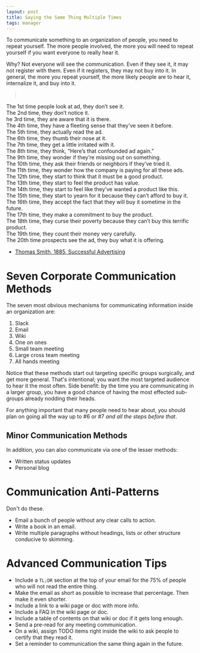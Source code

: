 ```yaml
---
layout: post
title: Saying the Same Thing Multiple Times
tags: manager
---
```


To communicate something to an organization of people, you need to repeat
yourself. The more people involved, the more you will need to repeat yourself
if you want everyone to really hear it.

Why? Not everyone will see the communication. Even if they
see it, it may not register with them. Even if it registers, they may
not buy into it. In general, the more you repeat yourself, the more likely
people are to hear it, internalize it, and buy into it.

> <br>
The 1st time people look at ad, they don’t see it.<br>
The 2nd time, they don’t notice it.<br>
he 3rd time, they are aware that it is there.<br>
The 4th time, they have a fleeting sense that they’ve seen it before.<br>
The 5th time, they actually read the ad.<br>
The 6th time, they thumb their nose at it.<br>
The 7th time, they get a little irritated with it.<br>
The 8th time, they think, “Here’s that confounded ad again.”<br>
The 9th time, they wonder if they’re missing out on something.<br>
The 10th time, they ask their friends or neighbors if they’ve tried it.<br>
The 11th time, they wonder how the company is paying for all these ads.<br>
The 12th time, they start to think that it must be a good product.<br>
The 13th time, they start to feel the product has value.<br>
The 14th time, they start to feel like they’ve wanted a product like this.<br>
The 15th time, they start to yearn for it because they can’t afford to buy it.<br>
The 16th time, they accept the fact that they will buy it sometime in the future.<br>
The 17th time, they make a commitment to buy the product.<br>
The 18th time, they curse their poverty because they can’t buy this terrific product.<br>
The 19th time, they count their money very carefully.<br>
The 20th time prospects see the ad, they buy what it is offering.<br>
  - [Thomas Smith, 1885, Successful Advertising](https://www.amazon.com/Successful-Advertising-Secrets-Explained-AnnuaL/dp/B00HERMNYS)

# Seven Corporate Communication Methods

The seven most obvious mechanisms for communicating information inside an
organization are:

1. Slack
2. Email
3. Wiki
4. One on ones
5. Small team meeting
6. Large cross team meeting
7. All hands meeting

Notice that these methods start out targeting specific groups surgically,
and get more general. That's intentional; you want the most targeted audience
to hear it the most often. Side benefit: by the time you are communicating in
a larger group, you have a good chance of having the most effected sub-groups
already nodding their heads.

For anything important that many people need to hear about, you should plan on
going all the way up to #6 or #7 *and all the steps before that*.

## Minor Communication Methods

In addition, you can also communicate via one of the lesser methods:

- Written status updates
- Personal blog

# Communication Anti-Patterns

Don't do these.

- Email a bunch of people without any clear calls to action.
- Write a book in an email.
- Write multiple paragraphs without headings, lists or other structure conducive to
skimming.

# Advanced Communication Tips

- Include a `TL;DR` section at the top of your email for the 75% of people who
will not read the entire thing.
- Make the email as short as possible to increase that percentage. Then make it
even shorter.
- Include a link to a wiki page or doc with more info.
- Include a FAQ in the wiki page or doc.
- Include a table of contents on that wiki or doc if it gets long enough.
- Send a pre-read for any meeting communication.
- On a wiki, assign TODO items right inside the wiki to ask people to certify
that they read it.
- Set a reminder to communication the same thing again in the future.
